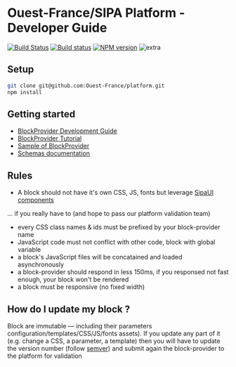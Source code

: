 # Ouest-France/SIPA Platform - Developer Guide

[![Build Status](https://travis-ci.org/Ouest-France/platform.svg?branch=master)](https://travis-ci.org/Ouest-France/platform) [![Build status](https://ci.appveyor.com/api/projects/status/9xsw4bboduma93tv/branch/master?svg=true)](https://ci.appveyor.com/project/Ouest-France/platform/branch/master) [![NPM version](https://img.shields.io/npm/v/@ouest-france/schemas.svg)](https://www.npmjs.com/package/@ouest-france/schemas)
![extra](https://img.shields.io/badge/actively%20maintained-yes-ff69b4.svg?)

<!-- @todo add "get help on slack" link here -->

## Setup

```sh
git clone git@github.com:Ouest-France/platform.git
npm install
```

## Getting started


* [BlockProvider Development Guide](/BlockProvider-guide-fr.md)
* [BlockProvider Tutorial](/packages/blockprovider-tutorial-parkings)
* [Sample of BlockProvider](/packages/blockprovider-example)
* [Schemas documentation](/packages/documentation)


## Rules

- A block should not have it's own CSS, JS, fonts but leverage [SipaUI components](https://github.com/Ouest-France/SipaUI)

... if you really have to (and hope to pass our platform validation team)

- every CSS class names & ids must be prefixed by your block-provider name
- JavaScript code must not conflict with other code, block with global variable
- a block's JavaScript files will be concatained and loaded asynchronously
- a block-provider should respond in less 150ms, if you responsed not fast enough, your block won't be rendered 
- a block must be responsive (no fixed width)

## How do I update my block ?

Block are immutable — including their parameters configuration/templates/CSS/JS/fonts assets). If you update any part of it (e.g. change a CSS, a parameter, a template) then you will have to update the version number (follow [semver](https://semver.org)) and submit again the block-provider to the platform for validation 
